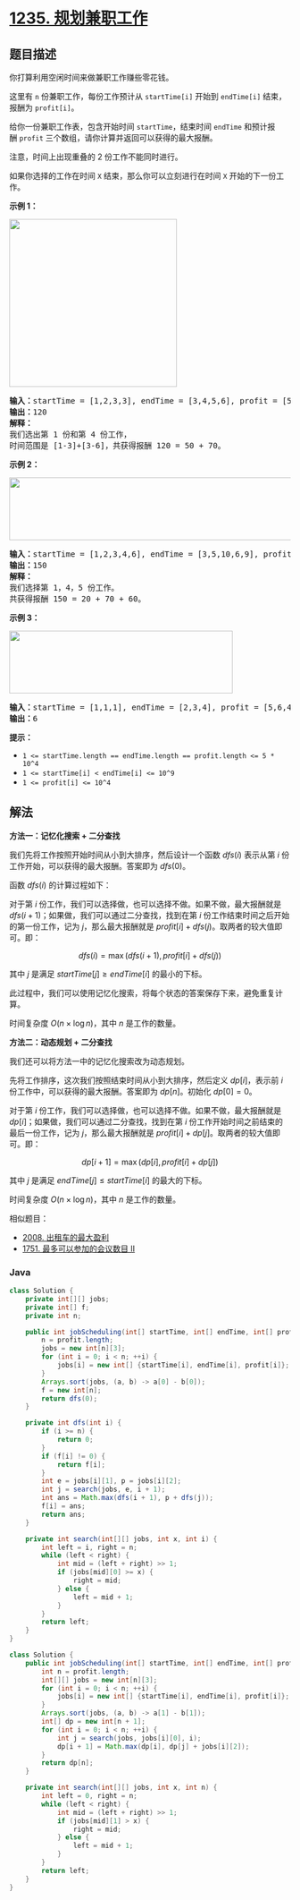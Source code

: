 # [1235. 规划兼职工作](https://leetcode.cn/problems/maximum-profit-in-job-scheduling)

## 题目描述

<p>你打算利用空闲时间来做兼职工作赚些零花钱。</p>

<p>这里有&nbsp;<code>n</code>&nbsp;份兼职工作，每份工作预计从&nbsp;<code>startTime[i]</code>&nbsp;开始到&nbsp;<code>endTime[i]</code>&nbsp;结束，报酬为&nbsp;<code>profit[i]</code>。</p>

<p>给你一份兼职工作表，包含开始时间&nbsp;<code>startTime</code>，结束时间&nbsp;<code>endTime</code>&nbsp;和预计报酬&nbsp;<code>profit</code>&nbsp;三个数组，请你计算并返回可以获得的最大报酬。</p>

<p>注意，时间上出现重叠的 2 份工作不能同时进行。</p>

<p>如果你选择的工作在时间&nbsp;<code>X</code>&nbsp;结束，那么你可以立刻进行在时间&nbsp;<code>X</code>&nbsp;开始的下一份工作。</p>

<p><strong>示例 1：</strong></p>

<p><strong><img alt="" src="https://gcore.jsdelivr.net/gh/doocs/leetcode@main/solution/1200-1299/1235.Maximum%20Profit%20in%20Job%20Scheduling/images/sample1_1584.png" style="width: 300px;"></strong></p>

<pre><strong>输入：</strong>startTime = [1,2,3,3], endTime = [3,4,5,6], profit = [50,10,40,70]
<strong>输出：</strong>120
<strong>解释：
</strong>我们选出第 1 份和第 4 份工作， 
时间范围是 [1-3]+[3-6]，共获得报酬 120 = 50 + 70。
</pre>

<p><strong>示例 2：</strong></p>

<p><strong><img alt="" src="https://gcore.jsdelivr.net/gh/doocs/leetcode@main/solution/1200-1299/1235.Maximum%20Profit%20in%20Job%20Scheduling/images/sample22_1584.png" style="height: 112px; width: 600px;"> </strong></p>

<pre><strong>输入：</strong>startTime = [1,2,3,4,6], endTime = [3,5,10,6,9], profit = [20,20,100,70,60]
<strong>输出：</strong>150
<strong>解释：
</strong>我们选择第 1，4，5 份工作。 
共获得报酬 150 = 20 + 70 + 60。
</pre>

<p><strong>示例 3：</strong></p>

<p><strong><img alt="" src="https://gcore.jsdelivr.net/gh/doocs/leetcode@main/solution/1200-1299/1235.Maximum%20Profit%20in%20Job%20Scheduling/images/sample3_1584.png" style="height: 112px; width: 400px;"></strong></p>

<pre><strong>输入：</strong>startTime = [1,1,1], endTime = [2,3,4], profit = [5,6,4]
<strong>输出：</strong>6
</pre>

<p><strong>提示：</strong></p>

<ul>
	<li><code>1 &lt;= startTime.length == endTime.length ==&nbsp;profit.length&nbsp;&lt;= 5 * 10^4</code></li>
	<li><code>1 &lt;=&nbsp;startTime[i] &lt;&nbsp;endTime[i] &lt;= 10^9</code></li>
	<li><code>1 &lt;=&nbsp;profit[i] &lt;= 10^4</code></li>
</ul>

## 解法

**方法一：记忆化搜索 + 二分查找**

我们先将工作按照开始时间从小到大排序，然后设计一个函数 $dfs(i)$ 表示从第 $i$ 份工作开始，可以获得的最大报酬。答案即为 $dfs(0)$。

函数 $dfs(i)$ 的计算过程如下：

对于第 $i$ 份工作，我们可以选择做，也可以选择不做。如果不做，最大报酬就是 $dfs(i + 1)$；如果做，我们可以通过二分查找，找到在第 $i$ 份工作结束时间之后开始的第一份工作，记为 $j$，那么最大报酬就是 $profit[i] + dfs(j)$。取两者的较大值即可。即：

$$
dfs(i)=\max(dfs(i+1),profit[i]+dfs(j))
$$

其中 $j$ 是满足 $startTime[j] \ge endTime[i]$ 的最小的下标。

此过程中，我们可以使用记忆化搜索，将每个状态的答案保存下来，避免重复计算。

时间复杂度 $O(n \times \log n)$，其中 $n$ 是工作的数量。

**方法二：动态规划 + 二分查找**

我们还可以将方法一中的记忆化搜索改为动态规划。

先将工作排序，这次我们按照结束时间从小到大排序，然后定义 $dp[i]$，表示前 $i$ 份工作中，可以获得的最大报酬。答案即为 $dp[n]$。初始化 $dp[0]=0$。

对于第 $i$ 份工作，我们可以选择做，也可以选择不做。如果不做，最大报酬就是 $dp[i]$；如果做，我们可以通过二分查找，找到在第 $i$ 份工作开始时间之前结束的最后一份工作，记为 $j$，那么最大报酬就是 $profit[i] + dp[j]$。取两者的较大值即可。即：

$$
dp[i+1] = \max(dp[i], profit[i] + dp[j])
$$

其中 $j$ 是满足 $endTime[j] \leq startTime[i]$ 的最大的下标。

时间复杂度 $O(n \times \log n)$，其中 $n$ 是工作的数量。

相似题目：

-   [2008. 出租车的最大盈利](/solution/2000-2099/2008.Maximum%20Earnings%20From%20Taxi/README.md)
-   [1751. 最多可以参加的会议数目 II](/solution/1700-1799/1751.Maximum%20Number%20of%20Events%20That%20Can%20Be%20Attended%20II/README.md)

### **Java**

```java
class Solution {
    private int[][] jobs;
    private int[] f;
    private int n;

    public int jobScheduling(int[] startTime, int[] endTime, int[] profit) {
        n = profit.length;
        jobs = new int[n][3];
        for (int i = 0; i < n; ++i) {
            jobs[i] = new int[] {startTime[i], endTime[i], profit[i]};
        }
        Arrays.sort(jobs, (a, b) -> a[0] - b[0]);
        f = new int[n];
        return dfs(0);
    }

    private int dfs(int i) {
        if (i >= n) {
            return 0;
        }
        if (f[i] != 0) {
            return f[i];
        }
        int e = jobs[i][1], p = jobs[i][2];
        int j = search(jobs, e, i + 1);
        int ans = Math.max(dfs(i + 1), p + dfs(j));
        f[i] = ans;
        return ans;
    }

    private int search(int[][] jobs, int x, int i) {
        int left = i, right = n;
        while (left < right) {
            int mid = (left + right) >> 1;
            if (jobs[mid][0] >= x) {
                right = mid;
            } else {
                left = mid + 1;
            }
        }
        return left;
    }
}
```

```java
class Solution {
    public int jobScheduling(int[] startTime, int[] endTime, int[] profit) {
        int n = profit.length;
        int[][] jobs = new int[n][3];
        for (int i = 0; i < n; ++i) {
            jobs[i] = new int[] {startTime[i], endTime[i], profit[i]};
        }
        Arrays.sort(jobs, (a, b) -> a[1] - b[1]);
        int[] dp = new int[n + 1];
        for (int i = 0; i < n; ++i) {
            int j = search(jobs, jobs[i][0], i);
            dp[i + 1] = Math.max(dp[i], dp[j] + jobs[i][2]);
        }
        return dp[n];
    }

    private int search(int[][] jobs, int x, int n) {
        int left = 0, right = n;
        while (left < right) {
            int mid = (left + right) >> 1;
            if (jobs[mid][1] > x) {
                right = mid;
            } else {
                left = mid + 1;
            }
        }
        return left;
    }
}
```
